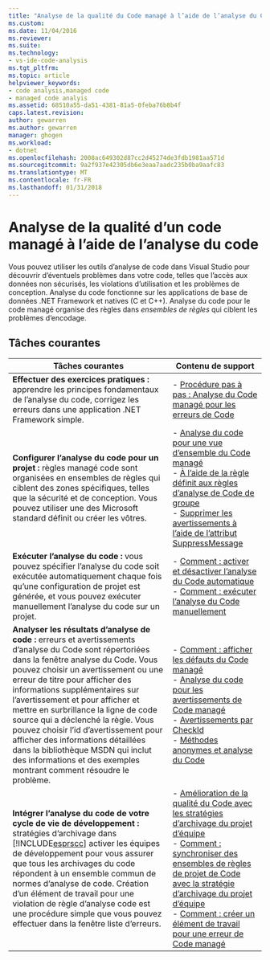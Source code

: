 ```yaml
---
title: "Analyse de la qualité du Code managé à l’aide de l’analyse du Code | Documents Microsoft"
ms.custom: 
ms.date: 11/04/2016
ms.reviewer: 
ms.suite: 
ms.technology:
- vs-ide-code-analysis
ms.tgt_pltfrm: 
ms.topic: article
helpviewer_keywords:
- code analysis,managed code
- managed code analyis
ms.assetid: 68510a55-da51-4381-81a5-0feba76b8b4f
caps.latest.revision: 
author: gewarren
ms.author: gewarren
manager: ghogen
ms.workload:
- dotnet
ms.openlocfilehash: 2008ac649302d87cc2d45274de3fdb1981aa571d
ms.sourcegitcommit: 9a2f937e42305db6e3eaa7aadc235b0ba9aafc83
ms.translationtype: MT
ms.contentlocale: fr-FR
ms.lasthandoff: 01/31/2018
---
```

# <a name="analyzing-managed-code-quality-by-using-code-analysis"></a>Analyse de la qualité d’un code managé à l’aide de l’analyse du code
Vous pouvez utiliser les outils d’analyse de code dans Visual Studio pour découvrir d’éventuels problèmes dans votre code, telles que l’accès aux données non sécurisés, les violations d’utilisation et les problèmes de conception. Analyse du code fonctionne sur les applications de base de données .NET Framework et natives (C et C++). Analyse du code pour le code managé organise des règles dans *ensembles de règles* qui ciblent les problèmes d’encodage.  
  
## <a name="common-tasks"></a>Tâches courantes  
  
|Tâches courantes|Contenu de support|  
|------------------|------------------------|  
|**Effectuer des exercices pratiques :** apprendre les principes fondamentaux de l’analyse du code, corrigez les erreurs dans une application .NET Framework simple.|-   [Procédure pas à pas : Analyse du Code managé pour les erreurs de Code](../code-quality/walkthrough-analyzing-managed-code-for-code-defects.md)|  
|**Configurer l’analyse du code pour un projet :** règles managé code sont organisées en ensembles de règles qui ciblent des zones spécifiques, telles que la sécurité et de conception. Vous pouvez utiliser une des Microsoft standard définit ou créer les vôtres.|-   [Analyse du code pour une vue d’ensemble du Code managé](../code-quality/code-analysis-for-managed-code-overview.md)<br />-   [À l’aide de la règle définit aux règles d’analyse de Code de groupe](../code-quality/using-rule-sets-to-group-code-analysis-rules.md)<br />-   [Supprimer les avertissements à l’aide de l’attribut SuppressMessage](../code-quality/suppress-warnings-by-using-the-suppressmessage-attribute.md)|  
|**Exécuter l’analyse du code :** vous pouvez spécifier l’analyse du code soit exécutée automatiquement chaque fois qu’une configuration de projet est générée, et vous pouvez exécuter manuellement l’analyse du code sur un projet.|-   [Comment : activer et désactiver l’analyse du Code automatique](../code-quality/how-to-enable-and-disable-automatic-code-analysis-for-managed-code.md)<br />-   [Comment : exécuter l’analyse du Code manuellement](../code-quality/how-to-run-code-analysis-manually-for-managed-code.md)|  
|**Analyser les résultats d’analyse de code :** erreurs et avertissements d’analyse du Code sont répertoriées dans la fenêtre analyse du Code. Vous pouvez choisir un avertissement ou une erreur de titre pour afficher des informations supplémentaires sur l’avertissement et pour afficher et mettre en surbrillance la ligne de code source qui a déclenché la règle. Vous pouvez choisir l’id d’avertissement pour afficher des informations détaillées dans la bibliothèque MSDN qui inclut des informations et des exemples montrant comment résoudre le problème.|-   [Comment : afficher les défauts du Code managé](../code-quality/how-to-view-managed-code-defects.md)<br />-   [Analyse du code pour les avertissements de Code managé](../code-quality/code-analysis-for-managed-code-warnings.md)<br />-   [Avertissements par CheckId](../code-quality/code-analysis-warnings-for-managed-code-by-checkid.md)<br />-   [Méthodes anonymes et analyse du Code](../code-quality/anonymous-methods-and-code-analysis.md)|  
|**Intégrer l’analyse du code de votre cycle de vie de développement :** stratégies d’archivage dans [!INCLUDE[esprscc](../code-quality/includes/esprscc_md.md)] activer les équipes de développement pour vous assurer que tous les archivages du code répondent à un ensemble commun de normes d’analyse de code. Création d’un élément de travail pour une violation de règle d’analyse code est une procédure simple que vous pouvez effectuer dans la fenêtre liste d’erreurs.|-   [Amélioration de la qualité du Code avec les stratégies d’archivage du projet d’équipe](../code-quality/enhancing-code-quality-with-team-project-check-in-policies.md)<br />-   [Comment : synchroniser des ensembles de règles de projet de Code avec la stratégie d’archivage du projet d’équipe](../code-quality/how-to-synchronize-code-project-rule-sets-with-team-project-check-in-policy.md)<br />-   [Comment : créer un élément de travail pour une erreur de Code managé](../code-quality/how-to-create-a-work-item-for-a-managed-code-defect.md)|